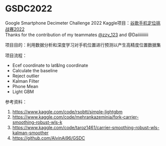 # GSDC2022
  
Google Smartphone Decimeter Challenge 2022 Kaggle项目：[谷歌手机定位挑战赛2022](https://www.kaggle.com/competitions/smartphone-decimeter-2022)    
Thanks for the contribution of my teammates [@zzy_123](https://github.com/zzy-123) and @Daiiiiiiiiii  
  
项目目的：利用数据分析和深度学习对手机位置进行预测以产生高精度位置数据集  
  
项目流程：  
* Ecef coordinate to lat&lng coordinate  
* Calculate the baseline  
* Reject outlier  
* Kalman Filter  
* Phone Mean  
* Light GBM  
  
参考资料：  
1. https://www.kaggle.com/code/rsobtt/simple-lightgbm  
2. https://www.kaggle.com/code/mehrankazeminia/fork-carrier-smoothing-robust-wls-k  
3. https://www.kaggle.com/code/taroz1461/carrier-smoothing-robust-wls-kalman-smoother  
4. https://github.com/AlvinAi96/GSDC  


